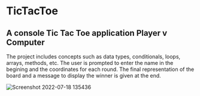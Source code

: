 # TicTacToe

## A console Tic Tac Toe application Player v Computer

The project includes concepts such as data types, conditionals, loops, arrays, methods, etc.
The user is prompted to enter the name in the begining and the coordinates for each round.
The final representation of the board and a message to display the winner is given at the end.

![Screenshot 2022-07-18 135436](https://user-images.githubusercontent.com/59927868/179573202-7baef737-c5d5-41ae-bada-f962f1d42fbf.jpg)
